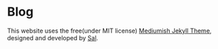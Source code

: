 # Blog

This website uses the free(under MIT license)
[Mediumish Jekyll Theme](https://wowthemesnet.github.io/mediumish-theme-jekyll/),
designed and developed by [Sal](https://www.wowthemes.net).
